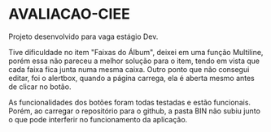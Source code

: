 # AVALIACAO-CIEE

Projeto desenvolvido para vaga estágio Dev.

Tive dificuldade no item "Faixas do Álbum", deixei em uma função Multiline, porém essa não pareceu a melhor solução para o item, tendo em vista que cada faixa fica junta numa mesma caixa. Outro ponto que não consegui editar, foi o alertbox, quando a página carrega, ela é aberta mesmo antes de clicar no botão.

As funcionalidades dos botões foram todas testadas e estão funcionais. Porém, ao carregar o repositório para o github, a pasta BIN não subiu junto o que pode interferir no funcionamento da aplicação.
